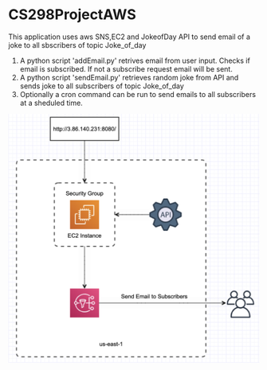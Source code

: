 # CS298ProjectAWS

This application uses aws SNS,EC2 and JokeofDay API to send email of a joke to all sbscribers of topic Joke_of_day
1) A python script 'addEmail.py' retrives email from user input. Checks if email is subscribed. If not a subscribe request 
   email will be sent.
2) A python script 'sendEmail.py' retrieves random joke from API and sends joke to all subscribers of topic Joke_of_day
3) Optionally a cron command can be run to send emails to all subscribers at a sheduled time.

![My Image](Diagram.png)
